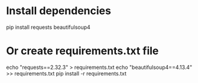 # Install dependencies
pip install requests beautifulsoup4

# Or create requirements.txt file
echo "requests==2.32.3" > requirements.txt
echo "beautifulsoup4==4.13.4" >> requirements.txt
pip install -r requirements.txt

